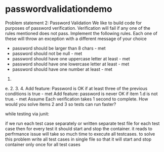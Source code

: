 # passwordvalidationdemo
Problem statement 2: Password Validation
We like to build code for purposes of password verification. Verification will fail if any one of the rules mentioned does not pass.
Implement the following rules. Each one of these will throw an exception with a different message of your choice
- password should be larger than 8 chars - met
- password should not be null - met
- password should have one uppercase letter at least - met
- password should have one lowercase letter at least - met
- password should have one number at least - met
1.
e.
2.
3.
4.
Add feature: Password is OK if at least three of the previous conditions is true - met
Add feature: password is never OK if item 1.d is not true. - met
Assume Each verification takes 1 second to complete. How would you solve items 2 and 3 so tests can run faster? 

while testing via junit:

if we run each test case separately or written separate test file for each test case then for every test it should start and stop the container. it reads to perfrmance issue will take so much time to execute all testcases. to solve this problem write all test cases in single file so that it will start and stop container only once for all test cases 
